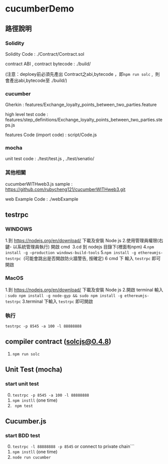 # cucumberDemo


## 路徑說明
### Solidity


Solidity Code : ./Contract/Contract.sol

contract ABI , contract bytecode : ./build/

(注意：deploey前必須先產出 Contract之abi,bytecode ，即```npm run solc``` ,  則會產出abi,bytecode至 ./build/)

### cucumber

Gherkin : features/Exchange_loyalty_points_between_two_parties.feature

high level test code : features/step_definitions/Exchange_loyalty_points_between_two_parties.steps.js

features Code (import code) : script/Code.js

### mocha

unit test code : ./test/test.js , ./test/senatio/

### 其他相關

cucumberWITHweb3.js sample : https://github.com/rubycheng121/cucumberWITHweb3.git

web Example Code : ./webExample



## testrpc

### WINDOWS
1.到 https://nodejs.org/en/download/ 下載及安裝 Node js
2.使用管理員權限(右鍵- 以系統管理員執行) 開啟 cmd 
3.cd 到 nodejs 目錄下(裡面有npm)
4.```npm install -g –production windows-build-tools```
5.```npm install -g ethereumjs-testrpc```  (可能會跳出是否開啟防火牆警告, 按確定)
6 cmd 下 輸入 ```testrpc``` 即可開啟

### MacOS
1.到 https://nodejs.org/en/download/ 下載及安裝 Node js
2.開啟 terminal 輸入 : ```sudo npm install -g node-gyp && sudo npm install -g ethereumjs-testrpc```
3.terminal 下輸入 ```testrpc``` 即可開啟


### 執行

  ```testrpc -p 8545 -a 100 -l 88888888```


## compiler contract (solcjs@0.4.8)

1. ```npm run solc ```

## Unit Test (mocha)
### start unit test ###

0. ```testrpc -p 8545 -a 100 -l 88888888```
1. ```npm instll``` (one time)
1. ``` npm test```

## Cucumber.js
### start BDD test ###

0. ```testrpc -l 88888888 -p 8545``` or connect to private chain```
1. ```npm instll``` (one time)
2. ```node run cucumber```
